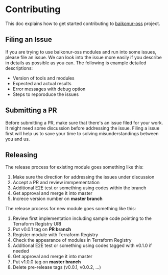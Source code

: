 # Contributing

This doc explains how to get started contributing to [baikonur-oss](https://github.com/baikonur-oss) project.

## Filing an Issue

If you are trying to use baikonur-oss modules and run into some issues, please file an issue. We can look into the issue more easily if you describe in details as possible as you can. The following is example detailed descriptions:

- Version of tools and modules
- Expected and actual results
- Error messages with debug option
- Steps to reporoduce the issues

## Submitting a PR

Before submitting a PR, make sure that there's an issue filed for your work. It might need some discussion before addressing the issue. Filing a issue first will help us to save your time to solving misunderstandings between you and us.

## Releasing

The release process for existing module goes something like this:

1. Make sure the direction for addressing the issues under discussion
1. Accept a PR and review immpementation
1. Additional E2E test or something using codes within the branch
1. Get approval and merge it into master
1. Increce version number on **master branch**

The release process for new module goes something like this:

1. Review first implementation including sample code pointing to the Terraform Registry URI
1. Put v0.0.1 tag on **PR branch**
1. Register module with Terraform Registry
1. Check the appearance of modules in Terraform Registry
1. Additional E2E test or something using codes tagged with v0.1.0 if needed
1. Get approval and merge it into master
1. Put v1.0.0 tag on **master branch**
1. Delete pre-release tags (v0.0.1, v0.0.2, ...)
